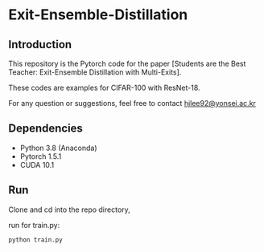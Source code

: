 # Exit-Ensemble-Distillation
## Introduction

This repository is the Pytorch code for the paper [Students are the Best Teacher: Exit-Ensemble Distillation with Multi-Exits]. 

These codes are examples for CIFAR-100 with ResNet-18.

For any question or suggestions, feel free to contact hjlee92@yonsei.ac.kr

## Dependencies

* Python 3.8 (Anaconda)
* Pytorch 1.5.1
* CUDA 10.1


## Run

Clone and cd into the repo directory, 

run for train.py: 
```
python train.py 
``` 
